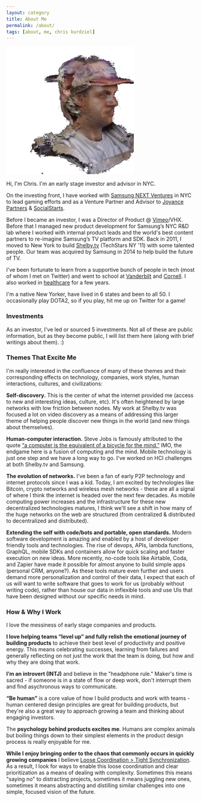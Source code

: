 ```yaml
---
layout: category
title: About Me
permalink: /about/
tags: [about, me, chris kurdziel]
---
```

![Me](images/avatar.gif)

Hi, I'm Chris. I'm an early stage investor and advisor in NYC.

On the investing front, I have worked with [Samsung NEXT Ventures][0] in NYC to lead gaming efforts and as a Venture Partner and Advisor to [Joyance Partners][1] & [SocialStarts](http://socialstarts.com).

Before I became an investor, I was a Director of Product @ [Vimeo][2]/VHX. Before that I managed new product development for Samsung’s NYC R&D lab where I worked with internal product leads and the world's best content partners to re-imagine Samsung’s TV platform and SDK. Back in 2011, I moved to New York to build [Shelby.tv][3] (TechStars NY '11) with some talented people. Our team was acquired by Samsung in 2014 to help build the future of TV.

I've been fortunate to learn from a supportive bunch of people in tech (most of whom I met on Twitter) and went to school at [Vanderbilt][4] and [Cornell][5]. I also worked in [healthcare][7] for a few years.

I'm a native New Yorker, have lived in 6 states and been to all 50. I occasionally play DOTA2, so if you play, hit me up on Twitter for a game!

### Investments

As an investor, I've led or sourced 5 investments. Not all of these are public information, but as they become public, I will list them here (along with brief writings about them). :)

### Themes That Excite Me

I'm really interested in the confluence of many of these themes and their corresponding effects on technology, companies, work styles, human interactions, cultures, and civilizations:

**Self-discovery.** This is the center of what the internet provided me (access to new and interesting ideas, culture, etc). It's often heightened by large networks with low friction between nodes. My work at Shelby.tv was focused a lot on video discovery as a means of addressing this larger theme of helping people discover new things in the world (and new things about themselves).

**Human-computer interaction.** Steve Jobs is famously attributed to the quote [“a computer is the equivalent of a bicycle for the mind.”][9] IMO, the endgame here is a fusion of computing and the mind. Mobile technology is just one step and we have a long way to go. I've worked on HCI challenges at both Shelby.tv and Samsung.

**The evolution of networks.** I've been a fan of early P2P technology and internet protocols since I was a kid. Today, I am excited by technologies like Bitcoin, crypto networks and wireless mesh networks - these are all a signal of where I think the internet is headed over the next few decades. As mobile computing power increases and the infrastructure for these new decentralized technologies matures, I think we'll see a shift in how many of the huge networks on the web are structured (from centralized & distributed to decentralized and distributed).

**Extending the self with code/bots and portable, open standards.** Modern software development is amazing and enabled by a host of developer friendly tools and technologies. The rise of devops, APIs, lambda functions, GraphQL, mobile SDKs and containers allow for quick scaling and faster execution on new ideas. More recently, no-code tools like Airtable, Coda, and Zapier have made it possible for almost anyone to build simple apps (personal CRM, anyone?). As these tools mature even further and users demand more personalization and control of their data, I expect that each of us will want to write  software that goes to work for us (probably without writing code), rather than house our data in inflexible tools and use UIs that have been designed without our specific needs in mind.

### How & Why I Work

I love the messiness of early stage companies and products.

**I love helping teams “level up” and fully relish the emotional journey of building products** to achieve their best level of productivity and positive energy. This means celebrating successes, learning from failures and generally reflecting on not just the work that the team is doing, but how and why they are doing that work.

**I’m an introvert (INTJ)** and believe in the "headphone rule." Maker's time is sacred - if someone is in a state of flow or deep work, don't interrupt them and find asychronous ways to communicate.

**“Be human”** is a core value of how I build products and work with teams - human centered design principles are great for building products, but they're also a great way to approach growing a team and thinking about engaging investors.

The **psychology behind products excites me**. Humans are complex animals but boiling things down to their simplest elements in the product design process is really enjoyable for me.

**While I enjoy bringing order to the chaos that commonly occurs in quickly growing companies** I believe [Loose Coordination \> Tight Synchronization][8]. As a result, I look for ways to enable this loose coordination and clear prioritization as a means of dealing with complexity. Sometimes this means "saying no" to distracting projects, sometimes it means juggling new ones, sometimes it means abstracting and distilling similar challenges into one simple, focused vision of the future.

[0]:  https://samsungnext.com/ventures/
[1]:	http://joyancepartners.com
[2]:	http://vimeo.com
[3]:	http://shelby.tv
[4]:	http://engineering.vanderbilt.edu/
[5]:	http://www.johnson.cornell.edu/
[6]:	http://www.brventurefund.com/
[7]:	http://www.mckesson.com/
[8]:	http://us1.campaign-archive1.com/?u=78cbbb7f2882629a5157fa593&id=6018c6315f
[9]:	https://www.youtube.com/watch?v=ob_GX50Za6c
